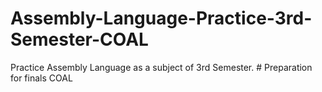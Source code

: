 # Assembly-Language-Practice-3rd-Semester-COAL
Practice Assembly Language as a subject of 3rd Semester. # Preparation for finals COAL
